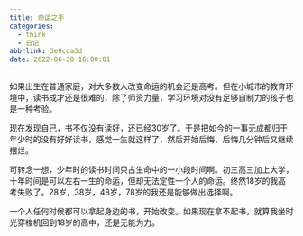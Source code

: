 ```yaml
---
title: 命运之手
categories:
  - think
  - 日记
abbrlink: 3e9cda3d
date: 2022-06-30 16:00:01
---
```


如果出生在普通家庭，对大多数人改变命运的机会还是高考。但在小城市的教育环境中，读书成才还是很难的，除了师资力量，学习环境对没有足够自制力的孩子也是一种考验。

现在发现自己，书不仅没有读好，还已经30岁了。于是把如今的一事无成都归于年少时的没有好好读书，感觉一生就这样了，然后开始后悔，后悔几分钟后又继续摆烂。

可转念一想，少年时的读书时间只占生命中的一小段时间啊。初三高三加上大学，十年时间是可以左右一生的命运，但却无法定性一个人的命运。终然18岁的我高考失败了。28岁，38岁，48岁，78岁的我还是能够做出选择啊。

一个人任何时候都可以拿起身边的书，开始改变。如果现在拿不起书，就算我坐时光穿梭机回到18岁的高中，还是无能为力。

